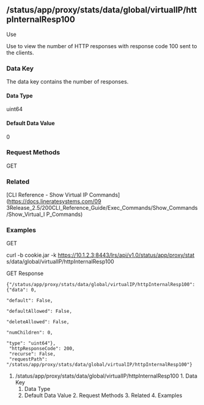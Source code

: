 ## /status/app/proxy/stats/data/global/virtualIP/httpInternalResp100

Use

Use to view the number of HTTP responses with response code 100 sent to the
clients.

### Data Key

The data key contains the number of responses.

#### Data Type

uint64

#### Default Data Value

0

### Request Methods

GET

### Related

[CLI Reference - Show Virtual IP Commands](https://docs.lineratesystems.com/09
3Release_2.5/200CLI_Reference_Guide/Exec_Commands/Show_Commands/Show_Virtual_I
P_Commands)

### Examples

GET

curl -b cookie.jar -k https://10.1.2.3:8443/lrs/api/v1.0/status/app/proxy/stat
s/data/global/virtualIP/httpInternalResp100

GET Response

    
    {"/status/app/proxy/stats/data/global/virtualIP/httpInternalResp100": {"data": 0,
                                                                            "default": False,
                                                                            "defaultAllowed": False,
                                                                            "deleteAllowed": False,
                                                                            "numChildren": 0,
                                                                            "type": "uint64"},
     "httpResponseCode": 200,
     "recurse": False,
     "requestPath": "/status/app/proxy/stats/data/global/virtualIP/httpInternalResp100"}
    

  1. /status/app/proxy/stats/data/global/virtualIP/httpInternalResp100
    1. Data Key
      1. Data Type
      2. Default Data Value
    2. Request Methods
    3. Related
    4. Examples

